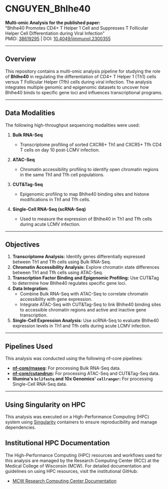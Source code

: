 # CNGUYEN_Bhlhe40

**Multi-omic Analysis for the published paper:**  
"Bhlhe40 Promotes CD4+ T Helper 1 Cell and Suppresses T Follicular Helper Cell Differentiation during Viral Infection"  
PMID: [38619295](https://pubmed.ncbi.nlm.nih.gov/38619295) | DOI: [10.4049/jimmunol.2300355](https://doi.org/10.4049/jimmunol.2300355)

---

## Overview
This repository contains a multi-omic analysis pipeline for studying the role of **Bhlhe40** in regulating the differentiation of CD4+ T Helper 1 (Th1) cells versus T Follicular Helper (Tfh) cells during viral infection. The analysis integrates multiple genomic and epigenomic datasets to uncover how Bhlhe40 binds to specific gene loci and influences transcriptional programs.

---

## Data Modalities
The following high-throughput sequencing modalities were used:

1. **Bulk RNA-Seq**
   - Transcriptome profiling of sorted CXCR6+ Th1 and CXCR5+ Tfh CD4 T cells on day 10 post-LCMV infection.

2. **ATAC-Seq**
   - Chromatin accessibility profiling to identify open chromatin regions in the same Th1 and Tfh cell populations.

3. **CUT&Tag-Seq**
   - Epigenomic profiling to map Bhlhe40 binding sites and histone modifications in Th1 and Tfh cells.
     
4. **Single-Cell RNA-Seq (scRNA-Seq)**
   - Used to measure the expression of Bhlhe40 in Th1 and Tfh cells during acute LCMV infection.

---

## Objectives
1. **Transcriptome Analysis:** Identify genes differentially expressed between Th1 and Tfh cells using Bulk RNA-Seq.
2. **Chromatin Accessibility Analysis:** Explore chromatin state differences between Th1 and Tfh cells using ATAC-Seq.
3. **Transcription Factor Binding and Epigenomic Profiling:** Use CUT&Tag to determine how Bhlhe40 regulates specific gene loci.
4. **Data Integration:**
   - Combine Bulk RNA-Seq with ATAC-Seq to correlate chromatin accessibility with gene expression.
   - Integrate ATAC-Seq with CUT&Tag-Seq to link Bhlhe40 binding sites to accessible chromatin regions and active and inactive gene transcription.
5. **Single-Cell Expression Analysis:** Use scRNA-Seq to evaluate Bhlhe40 expression levels in Th1 and Tfh cells during acute LCMV infection.

---

## Pipelines Used
This analysis was conducted using the following nf-core pipelines:
- **[nf-core/rnaseq](https://nf-co.re/rnaseq):** For processing Bulk RNA-Seq data.
- **[nf-core/cutandrun](https://nf-co.re/cutandrun):** For processing ATAC-Seq and CUT&Tag-Seq data.
- **Illumina's `bcl2fastq` and 10x Genomics' `cellranger`:** For processing Single-Cell RNA-Seq data.

---

## Using Singularity on HPC

This analysis was executed on a High-Performance Computing (HPC) system using [Singularity](https://sylabs.io/singularity/) containers to ensure reproducibility and manage dependencies.

## Institutional HPC Documentation

The High-Performance Computing (HPC) resources and workflows used for this analysis are managed by the Research Computing Center (RCC) at the Medical College of Wisconsin (MCW). For detailed documentation and guidelines on using HPC resources, visit the institutional GitHub:

- [MCW Research Computing Center Documentation](https://docs.rcc.mcw.edu/)
